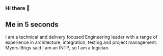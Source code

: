 ### Hi there 👋

## Me in 5 seconds
I am a technical and delivery focused Engineering leader with a range of experience in architecture, integration, testing and project management. Myers-Brigs said I am an INTP, so I am a logician.



<!--
**nthirion/nthirion** is a ✨ _special_ ✨ repository because its `README.md` (this file) appears on your GitHub profile.

Here are some ideas to get you started:

- 🔭 I’m currently working on ...
- 🌱 I’m currently learning ...
- 👯 I’m looking to collaborate on ...
- 🤔 I’m looking for help with ...
- 💬 Ask me about ...
- 📫 How to reach me: ...
- 😄 Pronouns: ...
- ⚡ Fun fact: ...
-->
